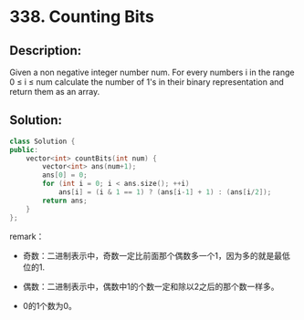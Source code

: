 # 338. Counting Bits

## Description:

Given a non negative integer number num. For every numbers i in the range 0 ≤ i ≤ num calculate the number of 1's in their binary representation and return them as an array.

## Solution:

```c++
class Solution {
public:
    vector<int> countBits(int num) {
        vector<int> ans(num+1);
        ans[0] = 0;
        for (int i = 0; i < ans.size(); ++i)
            ans[i] = (i & 1 == 1) ? (ans[i-1] + 1) : (ans[i/2]);
        return ans;
    }
};
```

remark：

- 奇数：二进制表示中，奇数一定比前面那个偶数多一个1，因为多的就是最低位的1.

- 偶数：二进制表示中，偶数中1的个数一定和除以2之后的那个数一样多。

- 0的1个数为0。
